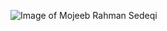 ![Image of Mojeeb Rahman Sedeqi](https://avatars.githubusercontent.com/u/14246811?s=400&u=59582619cb5426d29d6a446d6656649800904eb9&v=4)
